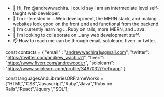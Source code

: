 - 👋 Hi, I’m @andrewwachira. I could say I am an intermediate level self-taught web developer.
- 👀 I’m interested in ...Web development, the MERN stack, and making websites look good on the front end and functional from the backend 
- 🌱 I’m currently learning ... Ruby on rails, more MERN, and Java.
- 💞️ I’m looking to collaborate on ...any  web development stuff.
- 📫 How to reach me can be through email, sololearn, fiverr or twtter.

 const contacts = {
    "email" : "andrewwachira1@gmail.com",
    "twitter": "https://twitter.com/andrew_wachira1",
    "fiverr": "https://www.fiverr.com/andrewcoder",
    "sololearn": "https://www.sololearn.com/profile/3497032/?ref=app"
 }
 
 const languagesAndLibrariesORFrameWorks = ["HTML","CSS","Javascript","Ruby","Java","Ruby on Rails","React","Jquery","SQL"];

<!---
andrewwachira/andrewwachira is a ✨ special ✨ repository because its `README.md` (this file) appears on your GitHub profile.
You can click the Preview link to take a look at your changes.
--->
